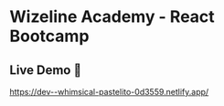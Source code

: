 # Wizeline Academy - React Bootcamp

## Live Demo 🔴
https://dev--whimsical-pastelito-0d3559.netlify.app/
